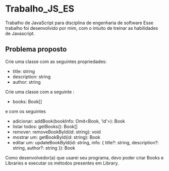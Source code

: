 # Trabalho_JS_ES
Trabalho de JavaScript para disciplina de engenharia de software
Esse trabalho foi desenvolvido por mim, com o intuito de treinar as habilidades de Javascript.

## Problema proposto
Crie uma classe com as seguintes propriedades:
* title: string
* description: string
* author: string


Crie uma classe com a seguinte :
* books: Book[]


e com os seguintes
* adicionar: addBook(bookInfo: Omit<Book, ‘id’>): Book
* listar todos: getBooks(): Book[]
* remover: removeBookById(id: string): void
* mostrar um: getBookById(id: string): Book
* editar um: updateBookById(id: string, info: { title?: string, description?: string, author?: string }): Book


Como desenvolvedor(a) que usarei seu programa, devo poder criar Books e Libraries e executar os métodos presentes em Library.

